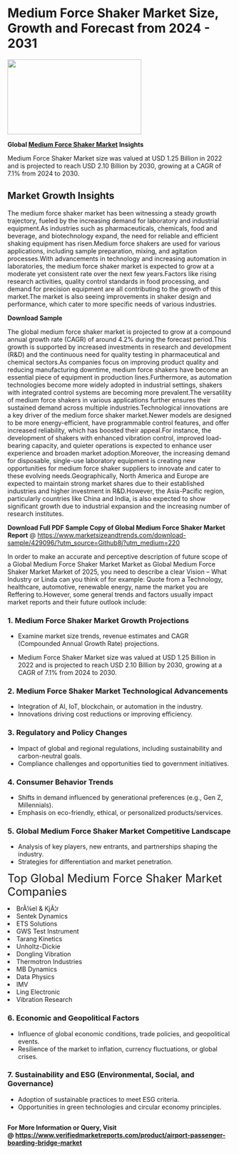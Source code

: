 <H1>Medium Force Shaker Market Size, Growth and Forecast from 2024 - 2031</H1><img class="aligncenter size-medium wp-image-584254" src="https://thirdeyenews.in/wp-content/uploads/2024/09/Global-Market-Research-300x168.jpeg" alt="" width="300" height="168" /><p><strong>Global&nbsp;<a href="https://www.marketsizeandtrends.com/download-sample/429096/?utm_source=Github8j?utm_medium=220">Medium Force Shaker Market</a> Insights</strong></p><p>Medium Force Shaker Market size was valued at USD 1.25 Billion in 2022 and is projected to reach USD 2.10 Billion by 2030, growing at a CAGR of 7.1% from 2024 to 2030.</p><p><h2>Market Growth Insights</h2> <p>The medium force shaker market has been witnessing a steady growth trajectory, fueled by the increasing demand for laboratory and industrial equipment.As industries such as pharmaceuticals, chemicals, food and beverage, and biotechnology expand, the need for reliable and efficient shaking equipment has risen.Medium force shakers are used for various applications, including sample preparation, mixing, and agitation processes.With advancements in technology and increasing automation in laboratories, the medium force shaker market is expected to grow at a moderate yet consistent rate over the next few years.Factors like rising research activities, quality control standards in food processing, and demand for precision equipment are all contributing to the growth of this market.The market is also seeing improvements in shaker design and performance, which cater to more specific needs of various industries.</p> <p><strong>Download Sample</strong></p> <p>The global medium force shaker market is projected to grow at a compound annual growth rate (CAGR) of around 4.2% during the forecast period.This growth is supported by increased investments in research and development (R&D) and the continuous need for quality testing in pharmaceutical and chemical sectors.As companies focus on improving product quality and reducing manufacturing downtime, medium force shakers have become an essential piece of equipment in production lines.Furthermore, as automation technologies become more widely adopted in industrial settings, shakers with integrated control systems are becoming more prevalent.The versatility of medium force shakers in various applications further ensures their sustained demand across multiple industries.Technological innovations are a key driver of the medium force shaker market.Newer models are designed to be more energy-efficient, have programmable control features, and offer increased reliability, which has boosted their appeal.For instance, the development of shakers with enhanced vibration control, improved load-bearing capacity, and quieter operations is expected to enhance user experience and broaden market adoption.Moreover, the increasing demand for disposable, single-use laboratory equipment is creating new opportunities for medium force shaker suppliers to innovate and cater to these evolving needs.Geographically, North America and Europe are expected to maintain strong market shares due to their established industries and higher investment in R&D.However, the Asia-Pacific region, particularly countries like China and India, is also expected to show significant growth due to industrial expansion and the increasing number of research institutes.<p><span class=""><strong>Download Full PDF Sample Copy of Global Medium Force Shaker Market Report</strong> @ <a href="https://www.marketsizeandtrends.com/download-sample/429096/?utm_source=Github8j?utm_medium=220" target="_blank">https://www.marketsizeandtrends.com/download-sample/429096/?utm_source=Github8j?utm_medium=220</a></span></p><p>In order to make an accurate and perceptive description of future scope of a Global&nbsp;Medium Force Shaker Market Market as Global&nbsp;Medium Force Shaker Market Market of 2025, you need to describe a clear Vision &ndash; What Industry or Linda can you think of for example: Quote from a Technology, healthcare, automotive, renewable energy, name the market you are Reffering to.However, some general trends and factors usually impact market reports and their future outlook include:</p><h3>1.&nbsp;<strong>Medium Force Shaker Market Growth Projections</strong></h3><ul><li>Examine market size trends, revenue estimates and CAGR (Compounded Annual Growth Rate) projections.</li><li><p>Medium Force Shaker Market size was valued at USD 1.25 Billion in 2022 and is projected to reach USD 2.10 Billion by 2030, growing at a CAGR of 7.1% from 2024 to 2030.</p></li></ul><h3>2.&nbsp;<strong>Medium Force Shaker Market Technological Advancements</strong></h3><ul><li>Integration of AI, IoT, blockchain, or automation in the industry.</li><li>Innovations driving cost reductions or improving efficiency.</li></ul><h3>3.&nbsp;<strong>Regulatory and Policy Changes</strong></h3><ul><li>Impact of global and regional regulations, including sustainability and carbon-neutral goals.</li><li>Compliance challenges and opportunities tied to government initiatives.</li></ul><h3>4.&nbsp;<strong>Consumer Behavior Trends</strong></h3><ul><li>Shifts in demand influenced by generational preferences (e.g., Gen Z, Millennials).</li><li>Emphasis on eco-friendly, ethical, or personalized products/services.</li></ul><h3>5.&nbsp;<strong>Global Medium Force Shaker Market Competitive Landscape</strong></h3><ul><li>Analysis of key players, new entrants, and partnerships shaping the industry.</li><li>Strategies for differentiation and market penetration.</li></ul><p data-pm-slice="1 1 []"><span style="color: inherit; font-family: inherit; font-size: 25px;">Top Global Medium Force Shaker Market Companies</span></p><div class="" data-test-id=""><p><li>BrÃ¼el & KjÃ¦r</li><li> Sentek Dynamics</li><li> ETS Solutions</li><li> GWS Test Instrument</li><li> Tarang Kinetics</li><li> Unholtz-Dickie</li><li> Dongling Vibration</li><li> Thermotron Industries</li><li> MB Dynamics</li><li> Data Physics</li><li> IMV</li><li> Ling Electronic</li><li> Vibration Research</li></p></div><h3>6.&nbsp;<strong>Economic and Geopolitical Factors</strong></h3><ul><li>Influence of global economic conditions, trade policies, and geopolitical events.</li><li>Resilience of the market to inflation, currency fluctuations, or global crises.</li></ul><h3>7.&nbsp;<strong>Sustainability and ESG (Environmental, Social, and Governance)</strong></h3><ul><li>Adoption of sustainable practices to meet ESG criteria.</li><li>Opportunities in green technologies and circular economy principles.</li></ul><h2><strong style="font-size: 14px;">For More Information or Query, Visit @&nbsp;</strong><a style="background-color: #ffffff; font-size: 14px;" href="https://www.marketsizeandtrends.com/report/medium-force-shaker-market/" target="_blank">https://www.verifiedmarketreports.com/product/airport-passenger-boarding-bridge-market</a></h2>